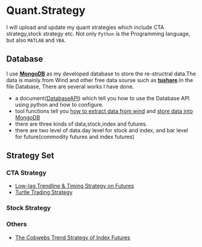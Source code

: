 # Quant.Strategy
I will upload and update my quant strategies which include CTA strategy,stock strategy etc. Not only `Python` is the Programming language, but also `MATLAB` and `VBA`.
## Database
I use [**MongoDB**](https://www.mongodb.com/) as my developed database to store the re-structral data.The data is mainly from Wind and other free data sourse such as [**tushare**](https://github.com/waditu/tushare).In the file Database, There are several works I have done.
 
   * a document([DatabaseAPI](./database/DatabaseAPI.pdf)) which tell you how to use the Database API using python and how to configure.
   * tool functions tell you [how to extract data from wind](./database/DataReaderFromWind.py) and [store data into MongoDB](./database/insertData2Mongo.py)
   * there are three kinds of data,stock,index and futures.
   * there are two level of data.day level for stock and index, and bar level for future(commodity futures and index futures)
## Strategy Set
### CTA Strategy

* [Low-lag Trendline &  Timing Strategy on Futures](./CTA/Low-lag-Trendline)
* [Turtle Trading Strategy](./CTA/Turtle-Trading-Strategy)

### Stock Strategy

### Others

* [The Cobwebs Trend Strategy of Index Futures](./OTHERS/Cobwebs-Trend-Strategy)
